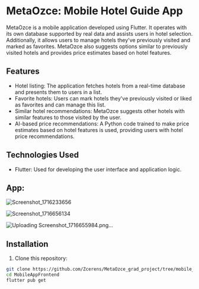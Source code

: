 # MetaOzce: Mobile Hotel Guide App


MetaOzce is a mobile application developed using Flutter. It operates with its own database supported by real data and assists users in hotel selection. Additionally, it allows users to manage hotels they've previously visited and marked as favorites. MetaOzce also suggests options similar to previously visited hotels and provides price estimates based on hotel features.

## Features

- Hotel listing: The application fetches hotels from a real-time database and presents them to users in a list.
- Favorite hotels: Users can mark hotels they've previously visited or liked as favorites and can manage this list.
- Similar hotel recommendations: MetaOzce suggests other hotels with similar features to those visited by the user.
- AI-based price recommendations: A Python code trained to make price estimates based on hotel features is used, providing users with hotel price recommendations.

## Technologies Used

- Flutter: Used for developing the user interface and application logic.

## App:

![Screenshot_1716233656](https://github.com/Zcerens/MetaOzce_grad_project/assets/76790429/4c5c8e57-63cf-4f71-8248-8450025304a8)

![Screenshot_1716656134](https://github.com/Zcerens/MetaOzce_grad_project/assets/76790429/c4211ceb-eef3-451f-936e-2892fbf08318)

![Uploading Screenshot_1716655984.png…]()


## Installation

1. Clone this repository:

```bash
git clone https://github.com/Zcerens/MetaOzce_grad_project/tree/mobile_app_frontend.git
cd MobileAppFrontend
flutter pub get





